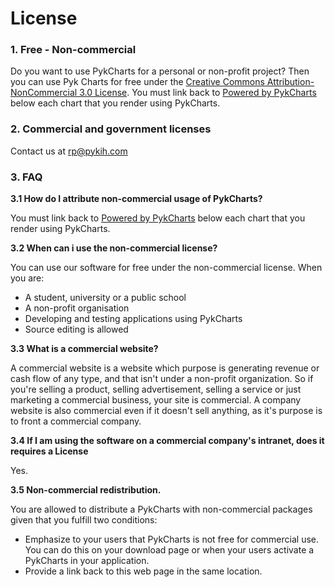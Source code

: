 # License #

### 1. Free - Non-commercial ###

Do you want to use PykCharts for a personal or non-profit project? Then you can use Pyk Charts for free under the [Creative Commons Attribution-NonCommercial 3.0 License](http://creativecommons.org/licenses/by-nc/3.0/ "Creative Commons Attribution-NonCommercial 3.0 License"). You must link back to [Powered by PykCharts](http://www.pykih.com "Powered by PykCharts") below each chart that you render using PykCharts.

### 2. Commercial and government licenses ###

Contact us at rp@pykih.com

### 3. FAQ ###

**3.1 How do I attribute non-commercial usage of PykCharts?**

You must link back to [Powered by PykCharts](http://www.pykih.com "Powered by PykCharts") below each chart that you render using PykCharts.

**3.2 When can i use the non-commercial license?**

You can use our software for free under the non-commercial license. When you are:

* A student, university or a public school
* A non-profit organisation
* Developing and testing applications using PykCharts
* Source editing is allowed 

**3.3 What is a commercial website?**

A commercial website is a website which purpose is generating revenue or cash flow of any type, and that isn't under a non-profit organization. So if you're selling a product, selling advertisement, selling a service or just marketing a commercial business, your site is commercial. A company website is also commercial even if it doesn't sell anything, as it's purpose is to front a commercial company.

**3.4 If I am using the software on a commercial company's intranet, does it requires a License**

Yes.

**3.5 Non-commercial redistribution.**

You are allowed to distribute a PykCharts with non-commercial packages given that you fulfill two conditions:

* Emphasize to your users that PykCharts is not free for commercial use. You can do this on your download page or when your users activate a PykCharts in your application.
* Provide a link back to this web page in the same location.